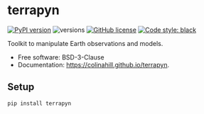 # terrapyn

[![PyPI version](https://badge.fury.io/py/terrapyn.svg)](https://badge.fury.io/py/terrapyn)
![versions](https://img.shields.io/pypi/pyversions/terrapyn.svg)
[![GitHub license](https://img.shields.io/github/license/colinahill/terrapyn.svg)](https://github.com/colinahill/terrapyn/blob/main/LICENSE)
[![Code style: black](https://img.shields.io/badge/code%20style-black-000000.svg)](https://github.com/psf/black)

Toolkit to manipulate Earth observations and models.

- Free software: BSD-3-Clause
- Documentation: https://colinahill.github.io/terrapyn.

## Setup

```bash
pip install terrapyn
```
